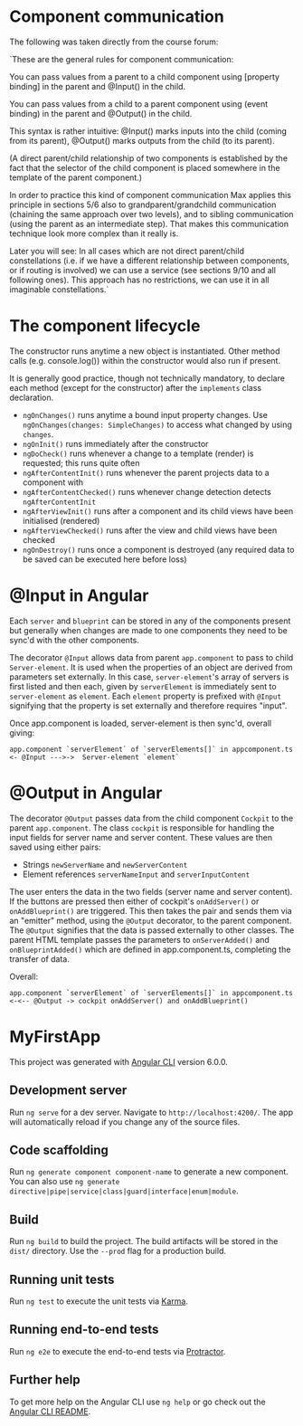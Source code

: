 # Component communication

The following was taken directly from the course forum:

`These are the general rules for component communication:

You can pass values from a parent to a child component using [property binding] in the parent and @Input() in the child.

You can pass values from a child to a parent component using (event binding) in the parent and @Output() in the child.

This syntax is rather intuitive: @Input() marks inputs into the child (coming from its parent), @Output() marks outputs from the child (to its parent).

(A direct parent/child relationship of two components is established by the fact that the selector of the child component is placed somewhere in the template of the parent component.)

In order to practice this kind of component communication Max applies this principle in sections 5/6 also to grandparent/grandchild communication (chaining the same approach over two levels), and to sibling communication (using the parent as an intermediate step). That makes this communication technique look more complex than it really is.

Later you will see: In all cases which are not direct parent/child constellations (i.e. if we have a different relationship between components, or if routing is involved) we can use a service (see sections 9/10 and all following ones). This approach has no restrictions, we can use it in all imaginable constellations.`

# The component lifecycle

The constructor runs anytime a new object is instantiated. Other method calls (e.g. console.log()) within the constructor would also run if present.

It is generally good practice, though not technically mandatory, to declare each method (except for the constructor) after the `implements` class declaration.

+ `ngOnChanges()` runs anytime a bound input property changes. Use `ngOnChanges(changes: SimpleChanges)` to access what changed by using `changes`. 
+ `ngOnInit()` runs immediately after the constructor
+ `ngDoCheck()` runs whenever a change to a template (render) is requested; this runs quite often
+ `ngAfterContentInit()` runs whenever the parent projects data to a component with <ng-content>
+ `ngAfterContentChecked()` runs whenever change detection detects `ngAfterContentInit`
+ `ngAfterViewInit()` runs after a component and its child views have been initialised (rendered)
+ `ngAfterViewChecked()` runs after the view and child views have been checked
+ `ngOnDestroy()` runs once a component is destroyed (any required data to be saved can be executed here before loss)

# @Input in Angular

Each `server` and `blueprint` can be stored in any of the components present but generally when changes are made to one components they need to be sync'd with the other components.

The decorator `@Input` allows data from parent `app.component` to pass to child `Server-element`. It is used when the properties of an object are derived from parameters set externally. In this case, `server-element`'s array of servers is first listed and then each, given by `serverElement` is immediately sent to `server-element` as `element`. Each `element` property is prefixed with `@Input` signifying that the property is set externally and therefore requires "input". 

Once app.component is loaded, server-element is then sync'd, overall giving:

```
app.component `serverElement` of `serverElements[]` in appcomponent.ts <- @Input --->->  Server-element `element`
```

# @Output in Angular

The decorator `@Output` passes data from the child component `Cockpit` to the parent `app.component`. The class `cockpit` is responsible for handling the input fields for server name and server content. These values are then saved using either pairs:

+ Strings `newServerName` and `newServerContent`
+ Element references `serverNameInput` and `serverInputContent`

The user enters the data in the two fields (server name and server content). If the buttons are pressed then either of cockpit's `onAddServer()` or  `onAddBlueprint()` are triggered. This then takes the pair and sends them via an "emitter" method, using the `@Output` decorator, to the parent component. The `@Output` signifies that the data is passed externally to other classes. The parent HTML template passes the parameters to `onServerAdded()` and `onBlueprintAdded()` which are defined in app.component.ts, completing the transfer of data.

Overall:

```
app.component `serverElement` of `serverElements[]` in appcomponent.ts <-<-- @Output -> cockpit onAddServer() and onAddBlueprint()
```

# MyFirstApp

This project was generated with [Angular CLI](https://github.com/angular/angular-cli) version 6.0.0.

## Development server

Run `ng serve` for a dev server. Navigate to `http://localhost:4200/`. The app will automatically reload if you change any of the source files.

## Code scaffolding

Run `ng generate component component-name` to generate a new component. You can also use `ng generate directive|pipe|service|class|guard|interface|enum|module`.

## Build

Run `ng build` to build the project. The build artifacts will be stored in the `dist/` directory. Use the `--prod` flag for a production build.

## Running unit tests

Run `ng test` to execute the unit tests via [Karma](https://karma-runner.github.io).

## Running end-to-end tests

Run `ng e2e` to execute the end-to-end tests via [Protractor](http://www.protractortest.org/).

## Further help

To get more help on the Angular CLI use `ng help` or go check out the [Angular CLI README](https://github.com/angular/angular-cli/blob/master/README.md).
